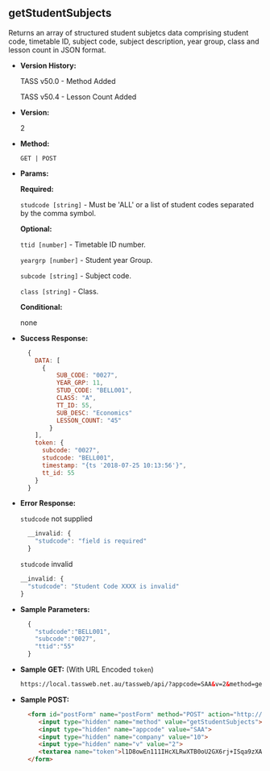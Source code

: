

**getStudentSubjects**
----
  Returns an array of structured student subjetcs data comprising student code, timetable ID, subject code, subject description, year group, class and lesson count in JSON format.

* **Version History:**

  TASS v50.0 - Method Added
  
  TASS v50.4 - Lesson Count Added

* **Version:**

  2

* **Method:**

  `GET | POST`
  
*  **Params:**

   **Required:**

   `studcode [string]` -  Must be 'ALL' or a list of student codes separated by the comma symbol.
   
   **Optional:**

   `ttid [number]` - Timetable ID number.

   `yeargrp [number]` - Student year Group.

   `subcode [string]` - Subject code.

   `class [string]` - Class.

   **Conditional:**
 
   none
   
* **Success Response:**

  ```javascript
    {
      DATA: [
        {
            SUB_CODE: "0027",
            YEAR_GRP: 11,
            STUD_CODE: "BELL001",
            CLASS: "A",
            TT_ID: 55,
            SUB_DESC: "Economics"
            LESSON_COUNT: "45"
          }
      ],
      token: {
        subcode: "0027",
        studcode: "BELL001",
        timestamp: "{ts '2018-07-25 10:13:56'}",
        tt_id: 55
      }
    }
  ```
 
* **Error Response:**

  `studcode` not supplied
  ```javascript
    __invalid: {
      "studcode": "field is required"
    }
  ```

    `studcode` invalid
    ```javascript
    __invalid: {
      "studcode": "Student Code XXXX is invalid"
    }
    ```
    
* **Sample Parameters:**

  ```javascript
    {
      "studcode":"BELL001",
      "subcode":"0027",
      "ttid":"55"
    }
  ```

* **Sample GET:** (With URL Encoded `token`)

  ```HTML
  https://local.tassweb.net.au/tassweb/api/?appcode=SAA&v=2&method=getStudentSubjects&token=pswuOtGYaANzM3vrlmF06DgMqL4ESsl6%2Bp4F4tOev1DDyTuNPzcMYcGxCZW7XABT9k0dMijRU4%2By3eTqNvd6zg%3D%3D&company=10
  ```
  
* **Sample POST:**

  ```HTML
    <form id="postForm" name="postForm" method="POST" action="http://api.tasscloud.com.au/tassweb/api/">
       <input type="hidden" name="method" value="getStudentSubjects">
       <input type="hidden" name="appcode" value="SAA">
       <input type="hidden" name="company" value="10">
       <input type="hidden" name="v" value="2">
       <textarea name="token">l1D8owEn111IHcXLRwXTB0oU2GX6rj+ISqa9zXA8We1Gqx9/zb+cbVFartivsDN/xGgAIIjtABAYfzYPqTCpLf3gb0nW3h/TrPFLMhAdNcVvHD0Gz4FkRj5jRAD1aAGQ</textarea>
    </form>
  ```
